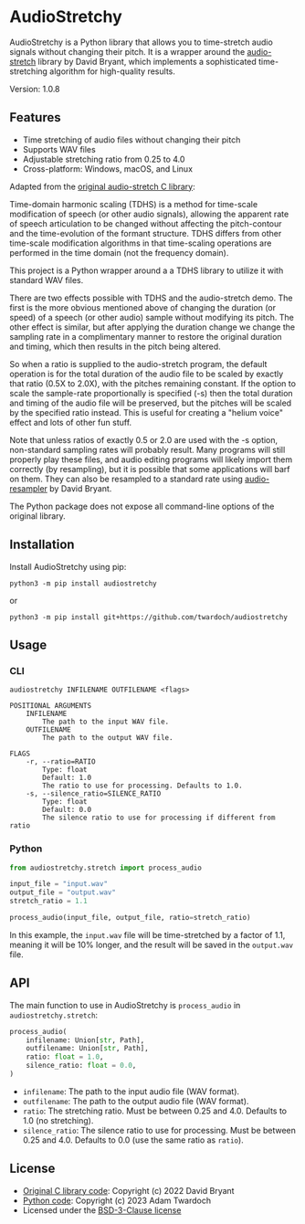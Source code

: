 # AudioStretchy

AudioStretchy is a Python library that allows you to time-stretch audio signals without changing their pitch. It is a wrapper around the [audio-stretch](https://github.com/dbry/audio-stretch) library by David Bryant, which implements a sophisticated time-stretching algorithm for high-quality results. 

Version: 1.0.8

## Features

- Time stretching of audio files without changing their pitch
- Supports WAV files
- Adjustable stretching ratio from 0.25 to 4.0
- Cross-platform: Windows, macOS, and Linux

Adapted from the [original audio-stretch C library](https://github.com/dbry/audio-stretch): 

Time-domain harmonic scaling (TDHS) is a method for time-scale
modification of speech (or other audio signals), allowing the apparent
rate of speech articulation to be changed without affecting the
pitch-contour and the time-evolution of the formant structure. TDHS
differs from other time-scale modification algorithms in that
time-scaling operations are performed in the time domain (not the
frequency domain).

This project is a Python wrapper around a a TDHS library to utilize it with standard WAV files. 

There are two effects possible with TDHS and the audio-stretch demo. The
first is the more obvious mentioned above of changing the duration (or
speed) of a speech (or other audio) sample without modifying its pitch.
The other effect is similar, but after applying the duration change we
change the sampling rate in a complimentary manner to restore the original
duration and timing, which then results in the pitch being altered.

So when a ratio is supplied to the audio-stretch program, the default
operation is for the total duration of the audio file to be scaled by
exactly that ratio (0.5X to 2.0X), with the pitches remaining constant.
If the option to scale the sample-rate proportionally is specified (-s)
then the total duration and timing of the audio file will be preserved,
but the pitches will be scaled by the specified ratio instead. This is
useful for creating a "helium voice" effect and lots of other fun stuff.

Note that unless ratios of exactly 0.5 or 2.0 are used with the -s option,
non-standard sampling rates will probably result. Many programs will still
properly play these files, and audio editing programs will likely import
them correctly (by resampling), but it is possible that some applications
will barf on them. They can also be resampled to a standard rate using
[audio-resampler](https://github.com/dbry/audio-resampler) by David Bryant. 

The Python package does not expose all command-line options of the original library. 

## Installation

Install AudioStretchy using pip:

```
python3 -m pip install audiostretchy
```

or

```
python3 -m pip install git+https://github.com/twardoch/audiostretchy
```

## Usage

### CLI

```
audiostretchy INFILENAME OUTFILENAME <flags>

POSITIONAL ARGUMENTS
    INFILENAME
        The path to the input WAV file.
    OUTFILENAME
        The path to the output WAV file.

FLAGS
    -r, --ratio=RATIO
        Type: float
        Default: 1.0
        The ratio to use for processing. Defaults to 1.0.
    -s, --silence_ratio=SILENCE_RATIO
        Type: float
        Default: 0.0
        The silence ratio to use for processing if different from ratio
```

### Python

```python
from audiostretchy.stretch import process_audio

input_file = "input.wav"
output_file = "output.wav"
stretch_ratio = 1.1

process_audio(input_file, output_file, ratio=stretch_ratio)
```

In this example, the `input.wav` file will be time-stretched by a factor of 1.1, meaning it will be 10% longer, and the result will be saved in the `output.wav` file.

## API

The main function to use in AudioStretchy is `process_audio` in `audiostretchy.stretch`:

```python
process_audio(
    infilename: Union[str, Path],
    outfilename: Union[str, Path],
    ratio: float = 1.0,
    silence_ratio: float = 0.0,
)
```

- `infilename`: The path to the input audio file (WAV format).
- `outfilename`: The path to the output audio file (WAV format).
- `ratio`: The stretching ratio. Must be between 0.25 and 4.0. Defaults to 1.0 (no stretching).
- `silence_ratio`: The silence ratio to use for processing. Must be between 0.25 and 4.0. Defaults to 0.0 (use the same ratio as `ratio`).

## License

- [Original C library code](https://github.com/dbry/audio-stretch): Copyright (c) 2022 David Bryant
- [Python code](https://github.com/twardoch/audiostretchy): Copyright (c) 2023 Adam Twardoch
- Licensed under the [BSD-3-Clause license](./LICENSE.txt)
